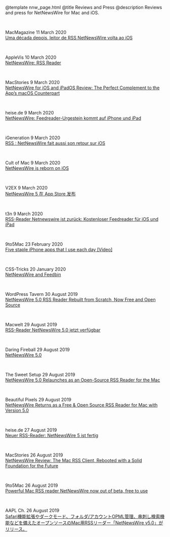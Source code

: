 @template nnw_page.html
@title Reviews and Press
@description Reviews and press for NetNewsWire for Mac and iOS.

<div class="separator">&nbsp;</div>

<p>MacMagazine <span class="pressdate">11 March 2020</span><br />
<a href="https://macmagazine.uol.com.br/post/2020/03/11/uma-decada-depois-leitor-de-rss-netnewswire-volta-ao-ios/">‎Uma década depois, leitor de RSS NetNewsWire volta ao iOS</a></p>

<div class="separator">&nbsp;</div>

<p>AppleVis <span class="pressdate">10 March 2020</span><br />
<a href="https://www.applevis.com/apps/ios/news/netnewswire-rss-reader">‎NetNewsWire: RSS Reader</a></p>

<div class="separator">&nbsp;</div>

<p>MacStories <span class="pressdate">9 March 2020</span><br />
<a href="https://www.macstories.net/reviews/netnewswire-for-ios-and-ipados-review-the-perfect-complement-to-the-apps-macos-counterpart/">NetNewsWire for iOS and iPadOS Review: The Perfect Complement to the App’s macOS Counterpart</a></p>

<div class="separator">&nbsp;</div>

<p>heise.de <span class="pressdate">9 March 2020</span><br />
<a href="https://www.heise.de/mac-and-i/meldung/NetNewsWire-Feedreader-Urgestein-kommt-auf-iPhone-und-iPad-4679226.html">NetNewsWire: Feedreader-Urgestein kommt auf iPhone und iPad</a></p>

<div class="separator">&nbsp;</div>

<p>iGeneration <span class="pressdate">9 March 2020</span><br />
<a href="https://www.igen.fr/app-store/2020/03/rss-netnewswire-fait-aussi-son-retour-sur-ios-113499">RSS : NetNewsWire fait aussi son retour sur iOS</a></p>

<div class="separator">&nbsp;</div>

<p>Cult of Mac <span class="pressdate">9 March 2020</span><br />
<a href="https://www.cultofmac.com/690469/netnewswire-reborn-on-ios/">NetNewsWire is reborn on iOS</a></p>

<div class="separator">&nbsp;</div>

<p>V2EX <span class="pressdate">9 March 2020</span><br />
<a href="https://v2ex.com/t/651250">NetNewsWire 5 在 App Store 发布</a></p>

<div class="separator">&nbsp;</div>

<p>t3n <span class="pressdate">9 March 2020</span><br />
<a href="https://t3n.de/news/netnewswire-5-fuer-ios-open-1261082/">RSS-Reader Netnewswire ist zurück: Kostenloser Feedreader für iOS und iPad</a></p>
<div class="separator">&nbsp;</div>

<p>9to5Mac <span class="pressdate">23 February 2020</span><br />
<a href="https://9to5mac.com/2020/02/23/five-favorite-iphone-apps-video/">Five staple iPhone apps that I use each day [Video]</a></p>
<div class="separator">&nbsp;</div>

<p>CSS-Tricks <span class="pressdate">20 January 2020</span><br />
<a href="https://css-tricks.com/netnewswire-and-feedbin/">NetNewsWire and Feedbin</a></p>

<div class="separator">&nbsp;</div>

<p>WordPress Tavern <span class="pressdate">30 August 2019</span><br />
<a href="https://wptavern.com/netnewswire-5-0-rss-reader-rebuilt-from-scratch-now-free-and-open-source">NetNewsWire 5.0 RSS Reader Rebuilt from Scratch, Now Free and Open Source</a></p>

<div class="separator">&nbsp;</div>

<p>Macwelt <span class="pressdate">29 August 2019</span><br />
<a href="https://www.macwelt.de/news/RSS-Reader-NetNewsWire-5-0-jetzt-verfuegbar-10655990.html">RSS-Reader NetNewsWire 5.0 jetzt verfügbar</a></p>

<div class="separator">&nbsp;</div>

<p>Daring Fireball <span class="pressdate">29 August 2019</span><br />
<a href="https://daringfireball.net/linked/2019/08/29/netnewswire-5">NetNewsWire 5.0</a></p>

<div class="separator">&nbsp;</div>

<p>The Sweet Setup <span class="pressdate">29 August 2019</span><br />
<a href="https://thesweetsetup.com/netnewswire-5-0-relaunches-as-an-open-source-rss-reader-for-the-mac/">NetNewsWire 5.0 Relaunches as an Open-Source RSS Reader for the Mac</a></p>

<div class="separator">&nbsp;</div>

<p>Beautiful Pixels <span class="pressdate">29 August 2019</span><br />
<a href="https://beautifulpixels.com/mac/netnewswire-returns-as-a-free-open-source-rss-reader-for-mac-with-version-5-0/">NetNewsWire Returns as a Free &amp; Open Source RSS Reader for Mac with Version 5.0</a></p>

<div class="separator">&nbsp;</div>

<p>heise.de <span class="pressdate">27 August 2019</span><br />
<a href="https://www.heise.de/mac-and-i/meldung/Neuer-RSS-Reader-NetNewsWire-5-ist-fertig-4506099.html">Neuer RSS-Reader: NetNewsWire 5 ist fertig</a></p>

<div class="separator">&nbsp;</div>

<p>MacStories <span class="pressdate">26 August 2019</span><br />
<a href="https://www.macstories.net/reviews/netnewswire-review-the-mac-rss-client-rebooted-with-a-solid-foundation-for-the-future/">NetNewsWire Review: The Mac RSS Client, Rebooted with a Solid Foundation for the Future</a></p>

<div class="separator">&nbsp;</div>

<p>9to5Mac <span class="pressdate">26 August 2019</span><br />
<a href="https://9to5mac.com/2019/08/26/netnewswire/">Powerful Mac RSS reader NetNewsWire now out of beta, free to use</a></p>

<div class="separator">&nbsp;</div>

<p>AAPL Ch. <span class="pressdate">26 August 2019</span><br />
 <a href="https://applech2.com/archives/20190826-netnewswire-v5-for-mac-now-available.html">Safari機能拡張やダークモード、フォルダ/アカウントOPML管理、串刺し検索機能などを備えたオープンソースのMac用RSSリーダー「NetNewsWire v5.0」がリリース。</a></p>
 
